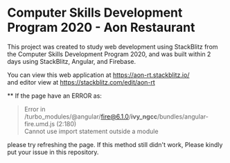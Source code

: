 # Computer Skills Development Program 2020 - Aon Restaurant
This project was created to study web development using StackBlitz from the Computer Skills Development Program 2020, and was built within 2 days using StackBlitz, Angular, and Firebase.

You can view this web application at https://aon-rt.stackblitz.io/  
and editor view at https://stackblitz.com/edit/aon-rt

** If the page have an ERROR as:    
>Error in /turbo_modules/@angular/fire@6.1.0/__ivy_ngcc__/bundles/angular-fire.umd.js (2:180)  
Cannot use import statement outside a module

please try refreshing the page.
If this method still didn't work, Please kindly put your issue in this repository.

